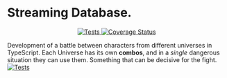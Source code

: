 # Streaming Database.

<p align="center">
    <a href="https://github.com/stephaniearismendi/Streaming-Database/actions/workflows/test.js.yml/badge.svg?branch=main">
        <img alt="Tests" src="https://github.com/stephaniearismendi/Streaming-Database/actions/workflows/test.js.yml">
    </a>
    <a href='https://coveralls.io/github/stephaniearismendi/Streaming-Database?branch=main'>
        <img src='https://coveralls.io/repos/github/stephaniearismendi/Streaming-Database/badge.svg?branch=main' alt='Coverage Status' /></a>
</p>


Development of a battle between characters from different universes in TypeScript. Each Universe has its own **combos**, and in a _single_ dangerous situation they can use them. Something that can be decisive for the fight.
[![Tests](https://github.com/stephaniearismendi/Streaming-Database/actions/workflows/test.js.yml/badge.svg)](https://github.com/stephaniearismendi/Streaming-Database/actions/workflows/test.js.yml)
